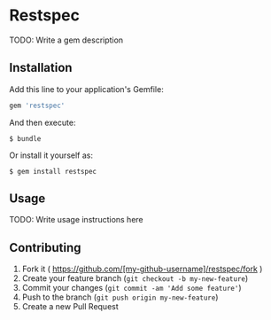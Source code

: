 # Restspec

TODO: Write a gem description

## Installation

Add this line to your application's Gemfile:

```ruby
gem 'restspec'
```

And then execute:

    $ bundle

Or install it yourself as:

    $ gem install restspec

## Usage

TODO: Write usage instructions here

## Contributing

1. Fork it ( https://github.com/[my-github-username]/restspec/fork )
2. Create your feature branch (`git checkout -b my-new-feature`)
3. Commit your changes (`git commit -am 'Add some feature'`)
4. Push to the branch (`git push origin my-new-feature`)
5. Create a new Pull Request
